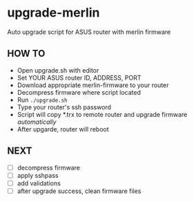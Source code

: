 # upgrade-merlin
Auto upgrade script for ASUS router with merlin firmware

## HOW TO
- Open upgrade.sh with editor
- Set YOUR ASUS router ID, ADDRESS, PORT
- Download appropriate merlin-firmware to your router
- Decompress firmware where script located
- Run ```./upgrade.sh```
- Type your router's ssh password
- Script will copy \*.trx to remote router and upgrade firmware *automatically*
- After upgarde, router will reboot

## NEXT
- [ ] decompress firmware
- [ ] apply sshpass
- [ ] add validations
- [ ] after upgrade success, clean firmware files
